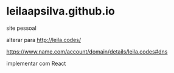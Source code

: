 # leilaapsilva.github.io
site pessoal 


alterar para http://leila.codes/

https://www.name.com/account/domain/details/leila.codes#dns

implementar com React
